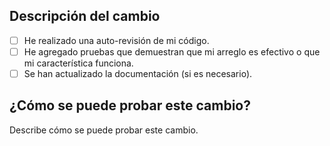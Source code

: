 ## Descripción del cambio

- [ ] He realizado una auto-revisión de mi código.
- [ ] He agregado pruebas que demuestran que mi arreglo es efectivo o que mi característica funciona.
- [ ] Se han actualizado la documentación (si es necesario).

## ¿Cómo se puede probar este cambio?

Describe cómo se puede probar este cambio.
